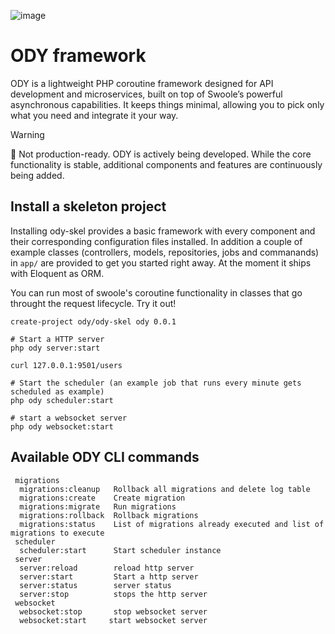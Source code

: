 ![image](https://github.com/odysee-dev/.github/blob/master/profile/cover.png?raw=true)
# ODY framework
ODY is a lightweight PHP coroutine framework designed for API development and microservices, built on top of Swoole’s powerful asynchronous capabilities. It keeps things minimal, allowing you to pick only what you need and integrate it your way.


> [!WARNING]
> 🚧 Not production-ready. ODY is actively being developed. While the core functionality is stable, additional components and features are continuously being added.

## Install a skeleton project
Installing ody-skel provides a basic framework with every component and their corresponding configuration files installed. In addition a couple of example classes (controllers, models, repositories, jobs and commanands) in `app/` are provided to get you started right away.
At the moment it ships with Eloquent as ORM. 

You can run most of swoole's coroutine functionality in classes that go throught the request lifecycle. Try it out!

```
create-project ody/ody-skel ody 0.0.1

# Start a HTTP server
php ody server:start

curl 127.0.0.1:9501/users

# Start the scheduler (an example job that runs every minute gets scheduled as example)
php ody scheduler:start

# start a websocket server
php ody websocket:start
```
## Available ODY CLI commands

```
 migrations
  migrations:cleanup   Rollback all migrations and delete log table
  migrations:create    Create migration
  migrations:migrate   Run migrations
  migrations:rollback  Rollback migrations
  migrations:status    List of migrations already executed and list of migrations to execute
 scheduler
  scheduler:start      Start scheduler instance
 server
  server:reload        reload http server
  server:start         Start a http server
  server:status        server status
  server:stop          stops the http server
 websocket
  websocket:stop       stop websocket server
  websocket:start     start websocket server
```

